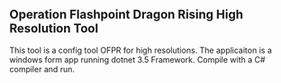 Operation Flashpoint Dragon Rising High Resolution Tool
-

This tool is a config tool OFPR for high resolutions. The applicaiton is a windows form app running dotnet 3.5 Framework.
Compile with a C# compiler and run.
